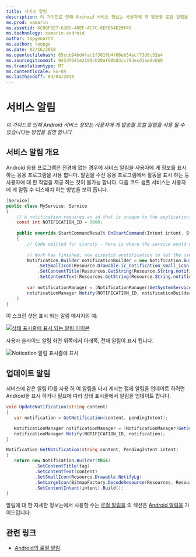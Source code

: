 ```yaml
---
title: 서비스 알림
description: 이 가이드로 인해 Android 서비스 정보는 사용자에 게 발송할 로컬 알림을 사용 될 수 있습니다는 방법을 설명 합니다.
ms.prod: xamarin
ms.assetid: 6C06FDE7-6385-40EF-AC7C-8EFB54E29F45
ms.technology: xamarin-android
author: topgenorth
ms.author: toopge
ms.date: 02/16/2018
ms.openlocfilehash: 65ccb94bd4fac1f3818b4f08eb34ecf73d6c52e4
ms.sourcegitcommit: 945df041e2180cb20af08b83cc703ecd1aedc6b0
ms.translationtype: MT
ms.contentlocale: ko-KR
ms.lasthandoff: 04/04/2018
---
```

# <a name="service-notifications"></a>서비스 알림

_이 가이드로 인해 Android 서비스 정보는 사용자에 게 발송할 로컬 알림을 사용 될 수 있습니다는 방법을 설명 합니다._


## <a name="service-notifications-overview"></a>서비스 알림 개요

Android 응용 프로그램은 전경에 없는 경우에 서비스 알림을 사용자에 게 정보를 표시 하는 응용 프로그램을 사용 합니다. 알림을 수신 응용 프로그램에서 활동을 표시 하는 등 사용자에 대 한 작업을 제공 하는 것이 불가능 합니다. 다음 코드 샘플 서비스는 사용자에 게 알림 수 디스패치 하는 방법을 보여 줍니다.

```csharp
[Service]
public class MyService: Service 
{
    // A notification requires an id that is unique to the application.
    const int NOTIFICATION_ID = 9000;
    
    public override StartCommandResult OnStartCommand(Intent intent, StartCommandFlags flags, int startId)
    {
        // Code omitted for clarity - here is where the service would do something.
    
        // Work has finished, now dispatch anotification to let the user know.
        Notification.Builder notificationBuilder = new Notification.Builder(this)
            .SetSmallIcon(Resource.Drawable.ic_notification_small_icon)
            .SetContentTitle(Resources.GetString(Resource.String.notification_content_title))
            .SetContentText(Resources.GetString(Resource.String.notification_content_text));
        
        var notificationManager = (NotificationManager)GetSystemService(NotificationService);
        notificationManager.Notify(NOTIFICATION_ID, notificationBuilder.Build());
    }
}
```

이 스크린 샷은 표시 되는 알림 메시지의 예:

[![상태 표시줄에 표시 되는 알림 아이콘](service-notifications-images/01-notification-sml.png)](service-notifications-images/01-notification.png#lightbox)

사용자 슬라이드 알림 화면 위쪽에서 아래쪽, 전체 알림이 표시 됩니다.

![Notication 알림 표시줄에 표시](service-notifications-images/02-fullnotification.png)


## <a name="updating-a-notification"></a>업데이트 알림

서비스에 같은 알림 ID를 사용 하 여 알림을 다시 게시는 점에 알림을 업데이트 하려면 Android을 표시 하거나 필요에 따라 상태 표시줄에서 알림을 업데이트 합니다.

```csharp 
void UpdateNotification(string content)
{
   var notification = GetNotification(content, pendingIntent);

   NotificationManager notificationManager = (NotificationManager)GetSystemService(Context.NotificationService);
   notificationManager.Notify(NOTIFICATION_ID, notification);
}

Notification GetNotification(string content, PendingIntent intent)
{
   return new Notification.Builder(this)
           .SetContentTitle(tag)
           .SetContentText(content)
           .SetSmallIcon(Resource.Drawable.NotifyLg)
           .SetLargeIcon(BitmapFactory.DecodeResource(Resources, Resource.Drawable.Icon))
           .SetContentIntent(intent).Build();
}
```

알림에 대 한 자세한 정보는에서 사용할 수는 [로컬 알림을](~/android/app-fundamentals/notifications/local-notifications.md) 의 섹션은 [Android 알림을](~/android/app-fundamentals/notifications/index.md) 가이드입니다.


## <a name="related-links"></a>관련 링크

- [Android의 로컬 알림](~/android/app-fundamentals/notifications/local-notifications.md)
